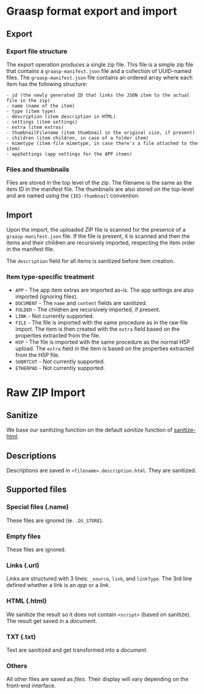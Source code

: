 # Graasp format export and import

## Export

### Export file structure

The export operation produces a single zip file. This file is a simple zip file that contains a `graasp-manifest.json` file and a collection of UUID-named files. The `graasp-manifest.json` file contains an ordered array where each item has the following structure:

```
- id (the newly generated ID that links the JSON item to the actual file in the zip)
- name (name of the item)
- type (item type)
- description (item description in HTML)
- settings (item settings)
- extra (item extras)
- thumbnailFilename (item thumbnail in the original size, if present)
- children (item children, in case of a folder item)
- mimetype (item file mimetype, in case there's a file attached to the item)
- appSettings (app settings for the APP items)
```

### Files and thumbnails

Files are stored in the top level of the zip. The filename is the same as the item ID in the manifest file. The thumbnails are also stored on the top-level and are named using the `{ID}-thumbnail` convention.

## Import

Upon the import, the uploaded ZIP file is scanned for the presence of a `graasp-manifest.json` file. If the file is present, it is scanned and then the items and their children are recursively imported, respecting the item order in the manifest file.

The `description` field for all items is sanitized before item creation.

### Item type-specific treatment

- `APP` - The app item extras are imported as-is. The app settings are also imported (ignoring files).
- `DOCUMENT` - The `name` and `content` fields are sanitized.
- `FOLDER` - The children are recursively imported, if present.
- `LINK` - Not currently supported.
- `FILE` - The file is imported with the same procedure as in the raw file import. The item is then created with the `extra` field based on the properties extracted from the file.
- `H5P` - The file is imported with the same procedure as the normal H5P upload. The `extra` field in the item is based on the properties extracted from the H5P file.
- `SHORTCUT` - Not currently supported.
- `ETHERPAD` - Not currently supported.

# Raw ZIP Import

## Sanitize

We base our sanitizing function on the default _sanitize_ function of [sanitize-html](https://www.npmjs.com/package/sanitize-html).

## Descriptions

Descriptions are saved in `<filename>.description.html`. They are sanitized.

## Supported files

### Special files (.name)

These files are ignored (ie. `.DS_STORE`).

### Empty files

These files are ignored.

### Links (.url)

Links are structured with 3 lines: `_source`, `link`, and `linkType`. The 3rd line defined whether a link is an _app_ or a _link_.

### HTML (.html)

We sanitize the result so it does not contain `<script>` (based on sanitize).
The result get saved in a _document_.

### TXT (.txt)

Text are sanitized and get transformed into a _document_.

### Others

All other files are saved as _files_. Their display will vary depending on the front-end interface.
